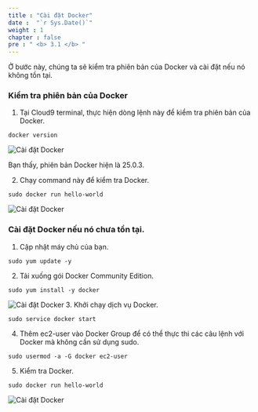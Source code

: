 ```yaml
---
title : "Cài đặt Docker"
date :  "`r Sys.Date()`" 
weight : 1 
chapter : false
pre : " <b> 3.1 </b> "
---
```


Ở bước này, chúng ta sẽ kiểm tra phiên bản của Docker và cài đặt nếu nó không tồn tại.

### Kiểm tra phiên bản của Docker
1. Tại Cloud9 terminal, thực hiện dòng lệnh này để kiểm tra phiên bản của Docker.
```
docker version
```
![Cài đặt Docker](../../../images/3.deployappwithdocker/3.1.installdocker/3.1.1.installdocker.png?pc=90pt)

Bạn thấy, phiên bản Docker hiện là 25.0.3.

2. Chạy command này để kiểm tra Docker.
```
sudo docker run hello-world
```
![Cài đặt Docker](../../../images/3.deployappwithdocker/3.1.installdocker/3.1.2.installdocker.png?pc=90pt)


### Cài đặt Docker nếu nó chưa tồn tại.
1. Cập nhật máy chủ của bạn.
```
sudo yum update -y
```
2. Tải xuống gói Docker Community Edition.
```
sudo yum install -y docker
```

![Cài đặt Docker](../../../images/3.deployappwithdocker/3.1.installdocker/3.1.3.installdocker.png?pc=90pt)
3. Khởi chạy dịch vụ Docker.
```
sudo service docker start
```
4. Thêm ec2-user vào Docker Group để có thể thực thi các câu lệnh với Docker mà không cần sử dụng sudo.
```
sudo usermod -a -G docker ec2-user
```

5. Kiểm tra Docker.
```
sudo docker run hello-world
```
![Cài đặt Docker](../../../images/3.deployappwithdocker/3.1.installdocker/3.1.4.installdocker.png?pc=90pt)